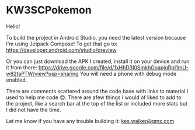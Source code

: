 # KW3SCPokemon

Hello!

To build the project in Android Studio, you need the latest version because I'm using Jetpack Compose! To get that go to: https://developer.android.com/studio/preview

Or you can just download the APK I created, install it on your device and run it from there: https://drive.google.com/file/d/1xHhD3I0SmkhGoapjgRpI1mU-w82taPTW/view?usp=sharing You will need a phone with debug mode enabled. 

There are comments scattered around the code base with links to material I used to help me code 😊. There are afew things I would of liked to add to the project, like a search bar at the top of the list or included more stats but I did not have the time. 

Let me know if you have any trouble building it: kes.walker@gmx.com
